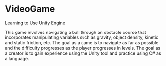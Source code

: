 # VideoGame
Learning to Use Unity Engine

This game involves navigating a ball through an obstacle course that incorporates manipulating variables such as gravity, object density, kinetic and static friction, etc.  The goal as a game is to navigate as far as possible and the difficulty progresses as the player progresses in levels.  The goal as a creator is to gain experience using the Unity tool and practice using C# as a language.

